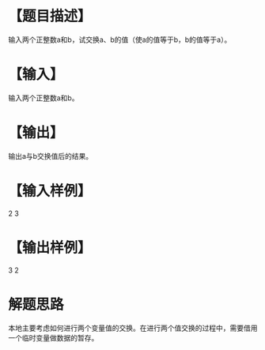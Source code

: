 # 【题目描述】
输入两个正整数a和b，试交换a、b的值（使a的值等于b，b的值等于a）。

# 【输入】
输入两个正整数a和b。

# 【输出】
输出a与b交换值后的结果。

# 【输入样例】
2 3
# 【输出样例】
3 2


# 解题思路
本地主要考虑如何进行两个变量值的交换。在进行两个值交换的过程中，需要借用一个临时变量做数据的暂存。